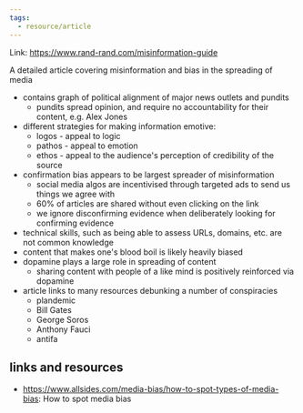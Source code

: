 ```yaml
---
tags:
  - resource/article
---
```

Link: https://www.rand-rand.com/misinformation-guide

A detailed article covering misinformation and bias in the spreading of media

- contains graph of political alignment of major news outlets and pundits
	- pundits spread opinion, and require no accountability for their content, e.g. Alex Jones
- different strategies for making information emotive:
	- logos - appeal to logic
	- pathos - appeal to emotion
	- ethos - appeal to the audience's perception of credibility of the source
- confirmation bias appears to be largest spreader of misinformation
	- social media algos are incentivised through targeted ads to send us things we agree with
	- 60% of articles are shared without even clicking on the link
	- we ignore disconfirming evidence when deliberately looking for confirming evidence
- technical skills, such as being able to assess URLs, domains, etc. are not common knowledge
- content that makes one's blood boil is likely heavily biased
- dopamine plays a large role in spreading of content
	- sharing content with people of a like mind is positively reinforced via dopamine
- article links to many resources debunking a number of conspiracies
	- plandemic
	- Bill Gates
	- George Soros
	- Anthony Fauci
	- antifa

## links and resources

- https://www.allsides.com/media-bias/how-to-spot-types-of-media-bias: How to spot media bias
